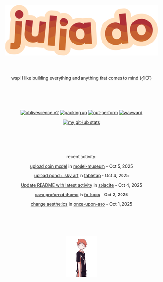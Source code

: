 <div align="center">
<img src="images/redYellowName_lightBeige.png" width="500">

<br></br>

<p>wsp! I like building everything and anything that comes to mind (ദ്ദി˙ᗜ˙)</p>

<br></br><br></br>

<!-- repo cards!! -->
[![oblivescence v2](https://github-readme-stats.vercel.app/api/pin/?username=solacite&repo=oblivescence-v2&theme=slateorange&hide_border=true&description_lines_count=2)](https://github.com/anuraghazra/github-readme-stats)
[![packing up](https://github-readme-stats.vercel.app/api/pin/?username=solacite&repo=packing-up&theme=slateorange&hide_border=true&description_lines_count=2)](https://github.com/anuraghazra/github-readme-stats)
[![out-perform](https://github-readme-stats.vercel.app/api/pin/?username=solacite&repo=out-perform&theme=slateorange&hide_border=true&description_lines_count=2)](https://github.com/anuraghazra/github-readme-stats)
[![wayward](https://github-readme-stats.vercel.app/api/pin/?username=solacite&repo=wayward&theme=slateorange&hide_border=true&description_lines_count=2)](https://github.com/anuraghazra/github-readme-stats)

[![my gitHub stats](https://github-readme-stats.vercel.app/api?username=solacite&theme=slateorange&hide_border=true&bg_color=00000000&hide=prs)](https://github.com/anuraghazra/github-readme-stats)

<br></br><br></br>

<!-- RECENT_ACTIVITY_START -->
recent activity:

[upload coin model](https://github.com/solacite/model-museum/commit/3bbbd952259a534cd7be9ccbbec0e9eb55e0d50a) in [model-museum](https://github.com/solacite/model-museum) - Oct 5, 2025

[upload pond + sky art](https://github.com/solacite/tabletap/commit/c66eb667175d5ad9c9e2a53d20a565eb5d5abc72) in [tabletap](https://github.com/solacite/tabletap) - Oct 4, 2025

[Update README with latest activity](https://github.com/solacite/solacite/commit/2d3d21f0f920ea964055911c6332339a373c1949) in [solacite](https://github.com/solacite/solacite) - Oct 4, 2025

[save preferred theme](https://github.com/solacite/fo-koos/commit/2e3e1dd39793e58d58f0641f803a8e1d0936446e) in [fo-koos](https://github.com/solacite/fo-koos) - Oct 2, 2025

[change aesthetics](https://github.com/solacite/once-upon-aao/commit/d341433ca9a9b291f54371739d6946e7c3446c1c) in [once-upon-aao](https://github.com/solacite/once-upon-aao) - Oct 1, 2025


<!-- RECENT_ACTIVITY_END -->

</div>

<br></br><br></br>

<div align="center">
    <img src="images/hinata.gif" width="100">
</div>
